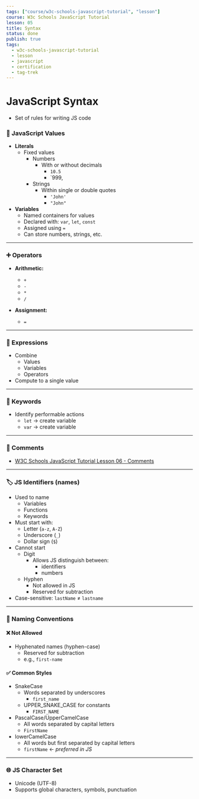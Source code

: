 ```yaml
---
tags: ["course/w3c-schools-javascript-tutorial", "lesson"]
course: W3c Schools JavaScript Tutorial
lesson: 05
title: Syntax
status: done
publish: true
tags:
  - w3c-schools-javascript-tutorial
  - lesson
  - javascript
  - certification
  - tag-trek
---
```


# JavaScript Syntax
- Set of rules for writing JS code
### 🔢 JavaScript Values
- **Literals**
    - Fixed values
        - Numbers
            - With or without decimals
                - `10.5`
                - `999,
        - Strings
            - Within single or double quotes
                - `'John'`
                - `"John"`
- **Variables**
    - Named containers for values
    - Declared with: `var`, `let`, `const`
    - Assigned using `=`
    - Can store numbers, strings, etc.

---

### ➕ Operators

- **Arithmetic:**
    - `+`
    -  `-`
    - `*`
    -  `/`
    
- **Assignment:** 
    - `=`

---

### 🧮 Expressions

- Combine
    - Values
    - Variables
    - Operators
- Compute to a single value

---

### 🔑 Keywords

- Identify performable actions
    - `let` → create variable
    - `var` → create variable

---

### 💬 Comments
- [W3C Schools JavaScript Tutorial Lesson 06 - Comments](W3C%20Schools%20JavaScript%20Tutorial%20Lesson%2006%20-%20Comments.md)

---

### 🏷️ JS Identifiers (names)
- Used to name
    - Variables
    - Functions
    - Keywords
- Must start with:
    - Letter (`a-z`, `A-Z`)
    - Underscore (`_`)
    - Dollar sign (`$`)
- Cannot start
    - Digit
        - Allows JS distinguish between:
            - identifiers
            - numbers
    - Hyphen
        - Not allowed in JS
        - Reserved for subtraction
- Case-sensitive: `lastName` ≠ `lastname`

---

### 🐫 Naming Conventions
#### ❌ Not Allowed
- Hyphenated names (hyphen-case)
    - Reserved for subtraction
    - e.g., `first-name`
#### ✅ Common Styles
- SnakeCase
    - Words separated by underscores
        - `first_name`
    -  UPPER_SNAKE_CASE for constants
        - `FIRST_NAME`
- PascalCase/UpperCamelCase 
    -  All words separated by capital letters
    - `FirstName`
- lowerCamelCase
    - All words but first separated by capital letters
    - `firstName` ← _preferred in JS_

---

### 🌐 JS Character Set
- Unicode (UTF-8)
- Supports global characters, symbols, punctuation